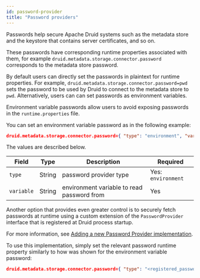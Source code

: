 ```yaml
---
id: password-provider
title: "Password providers"
---
```


<!--
  ~ Licensed to the Apache Software Foundation (ASF) under one
  ~ or more contributor license agreements.  See the NOTICE file
  ~ distributed with this work for additional information
  ~ regarding copyright ownership.  The ASF licenses this file
  ~ to you under the Apache License, Version 2.0 (the
  ~ "License"); you may not use this file except in compliance
  ~ with the License.  You may obtain a copy of the License at
  ~
  ~   http://www.apache.org/licenses/LICENSE-2.0
  ~
  ~ Unless required by applicable law or agreed to in writing,
  ~ software distributed under the License is distributed on an
  ~ "AS IS" BASIS, WITHOUT WARRANTIES OR CONDITIONS OF ANY
  ~ KIND, either express or implied.  See the License for the
  ~ specific language governing permissions and limitations
  ~ under the License.
  -->


Passwords help secure Apache Druid systems such as the metadata store and the keystore that contains server certificates, and so on.

These passwords have corresponding runtime properties associated with them, for example `druid.metadata.storage.connector.password` corresponds to the metadata store password.

By default users can directly set the passwords in plaintext for runtime properties. For example, `druid.metadata.storage.connector.password=pwd` sets the password to be used by Druid to connect to the metadata store to `pwd`. Alternatively, users can can set passwords as environment variables.

Environment variable passwords allow users to avoid exposing passwords in the `runtime.properties` file. 

You can set an environment variable password as in the following example: 

```json
druid.metadata.storage.connector.password={ "type": "environment", "variable": "METADATA_STORAGE_PASSWORD" }
```

The values are described below.

|Field|Type|Description|Required|
|-----|----|-----------|--------|
|`type`|String|password provider type|Yes: `environment`|
|`variable`|String|environment variable to read password from|Yes|

Another option that provides even greater control is to securely fetch passwords at runtime using a custom extension of the `PasswordProvider` interface that is registered at Druid process startup.

For more information, see [Adding a new Password Provider implementation](../development/modules.md#adding-a-new-password-provider-implementation).

To use this implementation, simply set the relevant password runtime property similarly to how was shown for the environment variable password: 

```json
druid.metadata.storage.connector.password={ "type": "<registered_password_provider_name>", "<jackson_property>": "<value>", ... }
```

